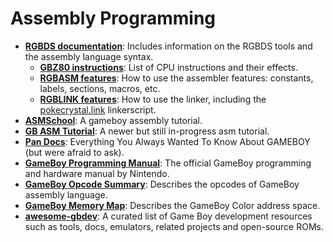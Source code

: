 # Assembly Programming

- [**RGBDS documentation**][rgbds-doc]: Includes information on the RGBDS tools and the assembly language syntax.
   - [**GBZ80 instructions**][gbz80-instructions]: List of CPU instructions and their effects.
   - [**RGBASM features**][rgbasm-features]: How to use the assembler features: constants, labels, sections, macros, etc.
   - [**RGBLINK features**][rgblink-features]: How to use the linker, including the [pokecrystal.link](/pokecrystal.link) linkerscript.
- [**ASMSchool**][asmschool]: A gameboy assembly tutorial.
- [**GB ASM Tutorial**][gb-asm-tutorial]: A newer but still in-progress asm tutorial.
- [**Pan Docs**][pan-docs]: Everything You Always Wanted To Know About GAMEBOY (but were afraid to ask).
- [**GameBoy Programming Manual**][gb-manual]: The official GameBoy programming and hardware manual by Nintendo.
- [**GameBoy Opcode Summary**][gb-opcodes]: Describes the opcodes of GameBoy assembly language.
- [**GameBoy Memory Map**][gb-memory-map]: Describes the GameBoy Color address space.
- [**awesome-gbdev**][awesome-gbdev]: A curated list of Game Boy development resources such as tools, docs, emulators, related projects and open-source ROMs.

[rgbds-doc]: https://rednex.github.io/rgbds/
[rgbasm-features]: https://rednex.github.io/rgbds/rgbasm.5.html
[rgblink-features]: https://rednex.github.io/rgbds/rgblink.5.html
[gbz80-instructions]: https://rednex.github.io/rgbds/gbz80.7.html
[asmschool]: http://gameboy.mongenel.com/asmschool.html
[gb-asm-tutorial]: https://eldred.fr/gb-asm-tutorial/
[pan-docs]: http://bgb.bircd.org/pandocs.htm
[gb-manual]: https://ia801906.us.archive.org/19/items/GameBoyProgManVer1.1/GameBoyProgManVer1.1.pdf
[gb-opcodes]: http://www.devrs.com/gb/files/opcodes.html
[gb-memory-map]: http://gameboy.mongenel.com/dmg/asmmemmap.html
[awesome-gbdev]: https://github.com/avivace/awesome-gbdev